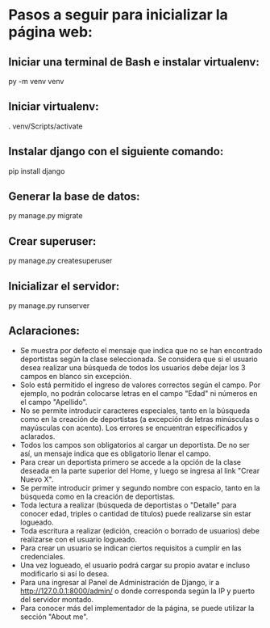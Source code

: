 # Pasos a seguir para inicializar la página web:

## Iniciar una terminal de Bash e instalar virtualenv:

py -m venv venv

## Iniciar virtualenv:

. venv/Scripts/activate

## Instalar django con el siguiente comando:

pip install django

## Generar la base de datos:

py manage.py migrate

## Crear superuser:

py manage.py createsuperuser

## Inicializar el servidor:

py manage.py runserver 

## Aclaraciones:

- Se muestra por defecto el mensaje que indica que no se han encontrado deportistas según la clase seleccionada. Se considera que si el usuario desea realizar una búsqueda de todos los usuarios debe dejar los 3 campos en blanco sin excepción.
- Solo está permitido el ingreso de valores correctos según el campo. Por ejemplo, no podrán colocarse letras en el campo "Edad" ni números en el campo "Apellido".
- No se permite introducir caracteres especiales, tanto en la búsqueda como en la creación de deportistas (a excepción de letras minúsculas o mayúsculas con acento). Los errores se encuentran especificados y aclarados.
- Todos los campos son obligatorios al cargar un deportista. De no ser así, un mensaje indica que es obligatorio llenar el campo.
- Para crear un deportista primero se accede a la opción de la clase deseada en la parte superior del Home, y luego se ingresa al link "Crear Nuevo X".
- Se permite introducir primer y segundo nombre con espacio, tanto en la búsqueda como en la creación de deportistas.
- Toda lectura a realizar (búsqueda de deportistas o "Detalle" para conocer edad, triples o cantidad de títulos) puede realizarse sin estar logueado.
- Toda escritura a realizar (edición, creación o borrado de usuarios) debe realizarse con el usuario logueado.
- Para crear un usuario se indican ciertos requisitos a cumplir en las credenciales.
- Una vez logueado, el usuario podrá cargar su propio avatar e incluso modificarlo si así lo desea.
- Para una ingresar al Panel de Administración de Django, ir a http://127.0.0.1:8000/admin/ o donde corresponda según la IP y puerto del servidor montado.
- Para conocer más del implementador de la página, se puede utilizar la sección "About me".
